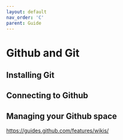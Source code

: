 ```yaml
---
layout: default
nav_order: 'C'
parent: Guide
---
```


# Github and Git

## Installing Git

## Connecting to Github

## Managing your Github space

https://guides.github.com/features/wikis/
